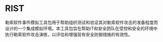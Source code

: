 # RIST
勒索软件事件模拟工具包用于帮助组织测试和验证其对勒索软件攻击的准备程度而设计的一个集成模拟环境。本工具包旨在帮助IT和安全团队在受控和安全的环境中执行勒索软件攻击演练，以评估和增强现有安全防御措施的有效性。

